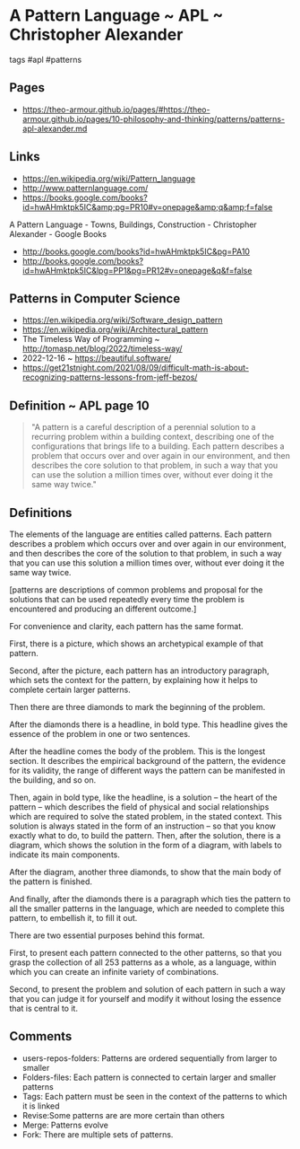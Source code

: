 # A Pattern Language ~ APL ~ Christopher Alexander

tags #apl #patterns

## Pages

* https://theo-armour.github.io/pages/#https://theo-armour.github.io/pages/10-philosophy-and-thinking/patterns/patterns-apl-alexander.md


## Links

* https://en.wikipedia.org/wiki/Pattern_language
* http://www.patternlanguage.com/
* https://books.google.com/books?id=hwAHmktpk5IC&amp;pg=PR10#v=onepage&amp;q&amp;f=false

A Pattern Language - Towns, Buildings, Construction - Christopher Alexander - Google Books

* http://books.google.com/books?id=hwAHmktpk5IC&pg=PA10
* http://books.google.com/books?id=hwAHmktpk5IC&lpg=PP1&pg=PR12#v=onepage&q&f=false


## Patterns in Computer Science

* https://en.wikipedia.org/wiki/Software_design_pattern
* https://en.wikipedia.org/wiki/Architectural_pattern
* The Timeless Way of Programming ~ http://tomasp.net/blog/2022/timeless-way/
* 2022-12-16 ~ https://beautiful.software/
* https://get21stnight.com/2021/08/09/difficult-math-is-about-recognizing-patterns-lessons-from-jeff-bezos/


## Definition ~ APL page 10

> "A pattern is a careful description of a perennial solution to a recurring problem within a building context, describing one of the configurations that brings life to a building. Each pattern describes a problem that occurs over and over again in our environment, and then describes the core solution to that problem, in such a way that you can use the solution a million times over, without ever doing it the same way twice."

## Definitions

The elements of the language are entities called patterns. Each pattern describes a problem which occurs over and over again in our environment, and then describes the core of the solution to that problem, in such a way that you can use this solution a million times over, without ever doing it the same way twice.

[patterns are descriptions of common problems and proposal for the solutions that can be used repeatedly every time the problem is encountered and producing an different outcome.]

For convenience and clarity, each pattern has the same format.

First, there is a picture, which shows an archetypical example of that pattern.

Second, after the picture, each pattern has an introductory paragraph, which sets the context for the pattern, by explaining how it helps to complete certain larger patterns.

Then there are three diamonds to mark the beginning of the problem.

After the diamonds there is a headline, in bold type. This headline gives the essence of the problem in one or two sentences.

After the headline comes the body of the problem. This is the longest section. It describes the empirical background of the pattern, the evidence for its validity, the range of different ways the pattern can be manifested in the building, and so on.

Then, again in bold type, like the headline, is a solution – the heart of the pattern – which describes the field of physical and social relationships which are required to solve the stated problem, in the stated context. This solution is always stated in the form of an instruction – so that you know exactly what to do, to build the pattern. Then, after the solution, there is a diagram, which shows the solution in the form of a diagram, with labels to indicate its main components.

After the diagram, another three diamonds, to show that the main body of the pattern is finished.

And finally, after the diamonds there is a paragraph which ties the pattern to all the smaller patterns in the language, which are needed to complete this pattern, to embellish it, to fill it out.

There are two essential purposes behind this format.

First, to present each pattern connected to the other patterns, so that you grasp the collection of all 253 patterns as a whole, as a language, within which you can create an infinite variety of combinations.

Second, to present the problem and solution of each pattern in such a way that you can judge it for yourself and modify it without losing the essence that is central to it.



## Comments

* users-repos-folders: Patterns are ordered sequentially from larger to smaller
* Folders-files: Each pattern is connected to certain larger and smaller patterns
* Tags: Each pattern must be seen in the context of the patterns to which it is linked
* Revise:Some patterns are are more certain than others
* Merge: Patterns evolve
* Fork: There are multiple sets of patterns.
